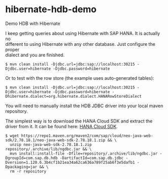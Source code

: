 hibernate-hdb-demo
==================

Demo HDB with Hibernate

I keep getting queries about using Hibernate with SAP HANA. It is actually no  
different to using Hibernate with any other database. Just configure the proper  
dialect and you are finished.

    $ mvn clean install -Djdbc.url=jdbc:sap://localhost:30215 -Djdbc.user=hibernate -Djdbc.password=hibernate

Or to test with the row store (the example uses auto-generated tables):

    $ mvn clean install -Djdbc.url=jdbc:sap://localhost:30215 -Djdbc.user=hibernate -Djdbc.password=hibernate -Dhibernate.dialect=org.hibernate.dialect.HANARowStoreDialect

You will need to manually install the HDB JDBC driver into your local maven  
repository.

The simplest way is to download the HANA Cloud SDK and extract the driver from it.
It can be found here: [HANA Cloud SDK](https://repo1.maven.org/maven2/com/sap/cloud/neo-java-web-sdk/2.78.18.1/neo-java-web-sdk-2.78.18.1.zip).

    $ wget https://repo1.maven.org/maven2/com/sap/cloud/neo-java-web-sdk/2.78.18.1/neo-java-web-sdk-2.78.18.1.zip && \
      unzip neo-java-web-sdk-2.78.18.1.zip repository/.archive/lib/ngdbc.jar && \
      mvn install:install-file -Dfile=repository/.archive/lib/ngdbc.jar -DgroupId=com.sap.db.hdb -DartifactId=com.sap.db.jdbc -Dversion=1.120.6.3b4cf1b21ea34a62ca636a789f25ab6f3e5dafb1 -Dpackaging=jar && \
      rm -r repository
